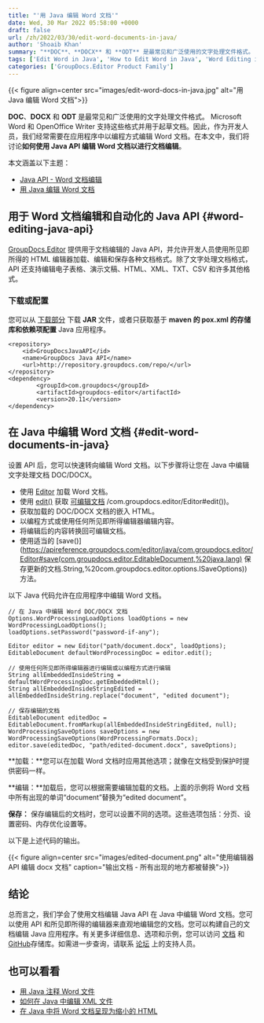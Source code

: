 ```yaml
---
title: "'用 Java 编辑 Word 文档'"
date: Wed, 30 Mar 2022 05:58:00 +0000
draft: false
url: /zh/2022/03/30/edit-word-documents-in-java/
author: 'Shoaib Khan'
summary: "**DOC**、**DOCX** 和 **ODT** 是最常见和广泛使用的文字处理文件格式。 Microsoft Word 和 OpenOffice Writer 支持这些格式并用于起草文档。因此，作为开发人员，我们经常需要在应用程序中以编程方式编辑 Word 文档。在本文中，我们将讨论**如何使用 Java API 编辑 Word 文档以进行文档编辑**。"
tags: ['Edit Word in Java', 'How to Edit Word in Java', 'Word Editing in Java', 'Word Editing Java API']
categories: ['GroupDocs.Editor Product Family']
---
```




{{< figure align=center src="images/edit-word-docs-in-java.jpg" alt="用 Java 编辑 Word 文档">}}


**DOC**、**DOCX** 和 **ODT** 是最常见和广泛使用的文字处理文件格式。 Microsoft Word 和 OpenOffice Writer 支持这些格式并用于起草文档。因此，作为开发人员，我们经常需要在应用程序中以编程方式编辑 Word 文档。在本文中，我们将讨论**如何使用 Java API 编辑 Word 文档以进行文档编辑**。

本文涵盖以下主题：

* [Java API - Word 文档编辑](#word-editing-java-api)
* [用 Java 编辑 Word 文档](#edit-word-documents-in-java)

## 用于 Word 文档编辑和自动化的 Java API {#word-editing-java-api}

[GroupDocs.Editor](https://products.groupdocs.com/editor/) 提供用于文档编辑的 Java API，并允许开发人员使用所见即所得的 HTML 编辑器加载、编辑和保存各种文档格式。除了文字处理文档格式，API 还支持编辑电子表格、演示文稿、HTML、XML、TXT、CSV 和许多其他格式。

### 下载或配置

您可以从 [下载部分](https://downloads.groupdocs.com/editor) 下载 **JAR** 文件，或者只获取基于 **maven 的 pox.xml 的存储库和依赖项配置** Java 应用程序。

```
<repository>
	<id>GroupDocsJavaAPI</id>
	<name>GroupDocs Java API</name>
	<url>http://repository.groupdocs.com/repo/</url>
</repository>
<dependency>
        <groupId>com.groupdocs</groupId>
        <artifactId>groupdocs-editor</artifactId>
        <version>20.11</version> 
</dependency>
```

## 在 Java 中编辑 Word 文档 {#edit-word-documents-in-java}

设置 API 后，您可以快速转向编辑 Word 文档。以下步骤将让您在 Java 中编辑文字处理文档 DOC/DOCX。

* 使用 [Editor](https://apireference.groupdocs.com/editor/java/com.groupdocs.editor/Editor) 加载 Word 文档。
* 使用 [edit()](https://apireference.groupdocs.com/editor/java) 获取 [可编辑文档](https://apireference.groupdocs.com/editor/java/com.groupdocs.editor/EditableDocument) /com.groupdocs.editor/Editor#edit())。
* 获取加载的 DOC/DOCX 文档的嵌入 HTML。
* 以编程方式或使用任何所见即所得编辑器编辑内容。
* 将编辑后的内容转换回可编辑文档。
* 使用适当的 [save()](https://apireference.groupdocs.com/editor/java/com.groupdocs.editor/Editor#save(com.groupdocs.editor.EditableDocument,%20java.lang) 保存更新的文档.String,%20com.groupdocs.editor.options.ISaveOptions)) 方法。

以下 Java 代码允许在应用程序中编辑 Word 文档。

```
// 在 Java 中编辑 Word DOC/DOCX 文档
Options.WordProcessingLoadOptions loadOptions = new WordProcessingLoadOptions();
loadOptions.setPassword("password-if-any");

Editor editor = new Editor("path/document.docx", loadOptions);
EditableDocument defaultWordProcessingDoc = editor.edit();

// 使用任何所见即所得编辑器进行编辑或以编程方式进行编辑
String allEmbeddedInsideString = defaultWordProcessingDoc.getEmbeddedHtml();
String allEmbeddedInsideStringEdited = allEmbeddedInsideString.replace("document", "edited document");

// 保存编辑的文档
EditableDocument editedDoc = EditableDocument.fromMarkup(allEmbeddedInsideStringEdited, null);
WordProcessingSaveOptions saveOptions = new WordProcessingSaveOptions(WordProcessingFormats.Docx);
editor.save(editedDoc, "path/edited-document.docx", saveOptions);
```

**加载：**您可以在加载 Word 文档时应用其他选项；就像在文档受到保护时提供密码一样。

**编辑：**加载后，您可以根据需要编辑加载的文档。上面的示例将 Word 文档中所有出现的单词“document”替换为“edited document”。

**保存：** 保存编辑后的文档时，您可以设置不同的选项。这些选项包括：分页、设置密码、内存优化设置等。

以下是上述代码的输出。



{{< figure align=center src="images/edited-document.png" alt="使用编辑器 API 编辑 docx 文档" caption="输出文档 - 所有出现的地方都被替换">}}


## 结论

总而言之，我们学会了使用文档编辑 Java API 在 Java 中编辑 Word 文档。您可以使用 API 和所见即所得的编辑器来直观地编辑您的文档。您可以构建自己的文档编辑 Java 应用程序。有关更多详细信息、选项和示例，您可以访问 [文档](https://docs.groupdocs.com/editor/java/) 和 [GitHub](https://github.com/groupdocs-editor)存储库。如需进一步查询，请联系 [论坛](https://forum.groupdocs.com/c/assembly) 上的支持人员。

## 也可以看看

* [用 Java 注释 Word 文件](https://blog.groupdocs.com/2022/03/19/annotate-word-documents-in-java/)
* [如何在 Java 中编辑 XML 文件](https://blog.groupdocs.com/2021/11/06/edit-xml-files-in-java/)
* [在 Java 中将 Word 文档呈现为缩小的 HTML](https://blog.groupdocs.com/2022/03/04/render-word-documents-as-minified-html-in-java/)





